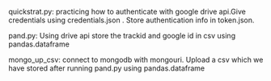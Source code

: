 quickstrat.py: practicing how to authenticate with google drive api.Give credentials using credentials.json . Store authentication info in token.json.

pand.py: Using drive api store the trackid and google id in csv using pandas.dataframe

mongo_up_csv: connect to mongodb with mongouri. Upload a csv which we have stored after running pand.py using pandas.dataframe 